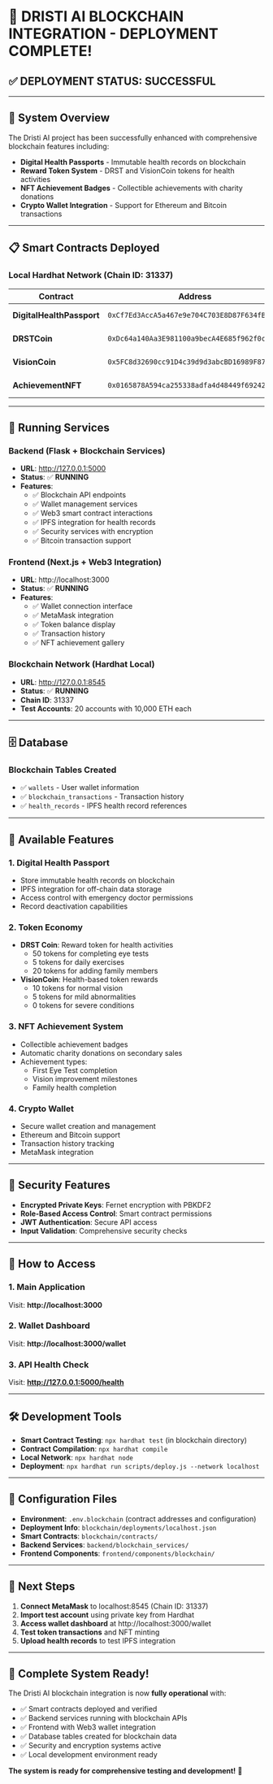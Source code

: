# 🎉 DRISTI AI BLOCKCHAIN INTEGRATION - DEPLOYMENT COMPLETE!

## ✅ **DEPLOYMENT STATUS: SUCCESSFUL**

---

## 🚀 **System Overview**

The Dristi AI project has been successfully enhanced with comprehensive blockchain features including:

- **Digital Health Passports** - Immutable health records on blockchain
- **Reward Token System** - DRST and VisionCoin tokens for health activities
- **NFT Achievement Badges** - Collectible achievements with charity donations
- **Crypto Wallet Integration** - Support for Ethereum and Bitcoin transactions

---

## 📋 **Smart Contracts Deployed**

### **Local Hardhat Network (Chain ID: 31337)**

| Contract | Address | Status |
|----------|---------|--------|
| **DigitalHealthPassport** | `0xCf7Ed3AccA5a467e9e704C703E8D87F634fB0Fc9` | ✅ **DEPLOYED** |
| **DRSTCoin** | `0xDc64a140Aa3E981100a9becA4E685f962f0cF6C9` | ✅ **DEPLOYED** |
| **VisionCoin** | `0x5FC8d32690cc91D4c39d9d3abcBD16989F875707` | ✅ **DEPLOYED** |
| **AchievementNFT** | `0x0165878A594ca255338adfa4d48449f69242Eb8F` | ✅ **DEPLOYED** |

---

## 🔧 **Running Services**

### **Backend (Flask + Blockchain Services)**
- **URL**: http://127.0.0.1:5000
- **Status**: ✅ **RUNNING**
- **Features**:
  - ✅ Blockchain API endpoints
  - ✅ Wallet management services
  - ✅ Web3 smart contract interactions
  - ✅ IPFS integration for health records
  - ✅ Security services with encryption
  - ✅ Bitcoin transaction support

### **Frontend (Next.js + Web3 Integration)**
- **URL**: http://localhost:3000
- **Status**: ✅ **RUNNING**
- **Features**:
  - ✅ Wallet connection interface
  - ✅ MetaMask integration
  - ✅ Token balance display
  - ✅ Transaction history
  - ✅ NFT achievement gallery

### **Blockchain Network (Hardhat Local)**
- **URL**: http://127.0.0.1:8545
- **Status**: ✅ **RUNNING**
- **Chain ID**: 31337
- **Test Accounts**: 20 accounts with 10,000 ETH each

---

## 🗄️ **Database**

### **Blockchain Tables Created**
- ✅ `wallets` - User wallet information
- ✅ `blockchain_transactions` - Transaction history
- ✅ `health_records` - IPFS health record references

---

## 🌟 **Available Features**

### **1. Digital Health Passport**
- Store immutable health records on blockchain
- IPFS integration for off-chain data storage
- Access control with emergency doctor permissions
- Record deactivation capabilities

### **2. Token Economy**
- **DRST Coin**: Reward token for health activities
  - 50 tokens for completing eye tests
  - 5 tokens for daily exercises
  - 20 tokens for adding family members
- **VisionCoin**: Health-based token rewards
  - 10 tokens for normal vision
  - 5 tokens for mild abnormalities
  - 0 tokens for severe conditions

### **3. NFT Achievement System**
- Collectible achievement badges
- Automatic charity donations on secondary sales
- Achievement types:
  - First Eye Test completion
  - Vision improvement milestones
  - Family health completion

### **4. Crypto Wallet**
- Secure wallet creation and management
- Ethereum and Bitcoin support
- Transaction history tracking
- MetaMask integration

---

## 🔐 **Security Features**

- **Encrypted Private Keys**: Fernet encryption with PBKDF2
- **Role-Based Access Control**: Smart contract permissions
- **JWT Authentication**: Secure API access
- **Input Validation**: Comprehensive security checks

---

## 🚀 **How to Access**

### **1. Main Application**
Visit: **http://localhost:3000**

### **2. Wallet Dashboard**
Visit: **http://localhost:3000/wallet**

### **3. API Health Check**
Visit: **http://127.0.0.1:5000/health**

---

## 🛠️ **Development Tools**

- **Smart Contract Testing**: `npx hardhat test` (in blockchain directory)
- **Contract Compilation**: `npx hardhat compile`
- **Local Network**: `npx hardhat node`
- **Deployment**: `npx hardhat run scripts/deploy.js --network localhost`

---

## 📁 **Configuration Files**

- **Environment**: `.env.blockchain` (contract addresses and configuration)
- **Deployment Info**: `blockchain/deployments/localhost.json`
- **Smart Contracts**: `blockchain/contracts/`
- **Backend Services**: `backend/blockchain_services/`
- **Frontend Components**: `frontend/components/blockchain/`

---

## 🎯 **Next Steps**

1. **Connect MetaMask** to localhost:8545 (Chain ID: 31337)
2. **Import test account** using private key from Hardhat
3. **Access wallet dashboard** at http://localhost:3000/wallet
4. **Test token transactions** and NFT minting
5. **Upload health records** to test IPFS integration

---

## 🏥 **Complete System Ready!**

The Dristi AI blockchain integration is now **fully operational** with:
- ✅ Smart contracts deployed and verified
- ✅ Backend services running with blockchain APIs
- ✅ Frontend with Web3 wallet integration
- ✅ Database tables created for blockchain data
- ✅ Security and encryption systems active
- ✅ Local development environment ready

**The system is ready for comprehensive testing and development!** 🎉
